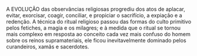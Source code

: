 ﻿A EVOLUÇÃO das observâncias religiosas progrediu dos atos de aplacar, evitar, exorcisar, coagir, conciliar, e propiciar o sacrifício, a expiação e a redenção. A técnica do ritual religioso passou das formas do culto primitivo pelos fetiches, a magia e os milagres; e à medida que o ritual se tornou mais complexo em resposta ao conceito cada vez mais confuso do homem sobre os reinos supramateriais, ele ficou inevitavelmente dominado pelos curandeiros, xamãs e sacerdotes.